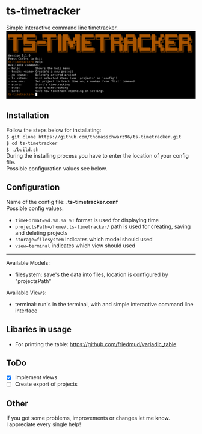 # ts-timetracker
Simple interactive command line timetracker.  
![TS-Timetracker Screenshot](timetracker.png)  

## Installation
Follow the steps below for installating:  
`$ git clone https://github.com/thomasschwarz96/ts-timetracker.git`  
`$ cd ts-timetracker`  
`$ ./build.sh`  
During the installing process you have to enter the location of your config file.  
Possible configuration values see below.

## Configuration
Name of the config file: **.ts-timetracker.conf**  
Possible config values:  
- `timeFormat=%d.%m.%Y %T` format is used for displaying time
- `projectsPath=/home/.ts-timetracker/` path is used for creating, saving and deleting projects
- `storage=filesystem` indicates which model should used
- `view=terminal` indicates which view should used

-- --

Available Models:
- filesystem: save's the data into files, location is configured by "projectsPath"

Available Views:
- terminal: run's in the terminal, with and simple interactive command line interface

## Libaries in usage
- For printing the table: https://github.com/friedmud/variadic_table

## ToDo
- [x] Implement views
- [ ] Create export of projects

## Other
If you got some problems, improvements or changes let me know.  
I appreciate every single help!
